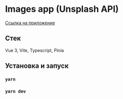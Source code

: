 # Images app (Unsplash API)

[Ссылка на приложение](https://meek-sorbet-659776.netlify.app/)

## Стек

Vue 3, Vite, Typescript, Pinia

## Установка и запуск

### `yarn`

### `yarn dev`
